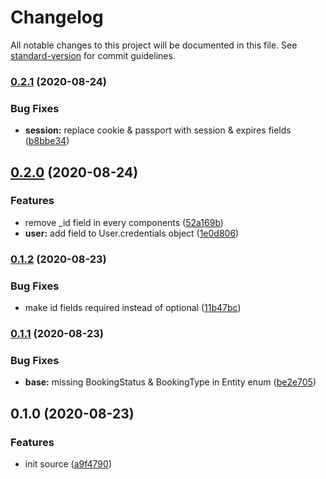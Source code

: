 # Changelog

All notable changes to this project will be documented in this file. See [standard-version](https://github.com/conventional-changelog/standard-version) for commit guidelines.

### [0.2.1](https://github.com/fhg-test/core/compare/v0.2.0...v0.2.1) (2020-08-24)


### Bug Fixes

* **session:** replace cookie & passport with session & expires fields ([b8bbe34](https://github.com/fhg-test/core/commit/b8bbe34))



## [0.2.0](https://github.com/fhg-test/core/compare/v0.1.2...v0.2.0) (2020-08-24)


### Features

* remove _id field in every components ([52a169b](https://github.com/fhg-test/core/commit/52a169b))
* **user:** add  field to User.credentials object ([1e0d806](https://github.com/fhg-test/core/commit/1e0d806))



### [0.1.2](https://github.com/fhg-test/core/compare/v0.1.1...v0.1.2) (2020-08-23)


### Bug Fixes

* make id fields required instead of optional ([11b47bc](https://github.com/fhg-test/core/commit/11b47bc))



### [0.1.1](https://github.com/fhg-test/core/compare/v0.1.0...v0.1.1) (2020-08-23)


### Bug Fixes

* **base:** missing BookingStatus & BookingType in Entity enum ([be2e705](https://github.com/fhg-test/core/commit/be2e705))



## 0.1.0 (2020-08-23)


### Features

* init source ([a9f4790](https://github.com/fhg-test/core/commit/a9f4790))
